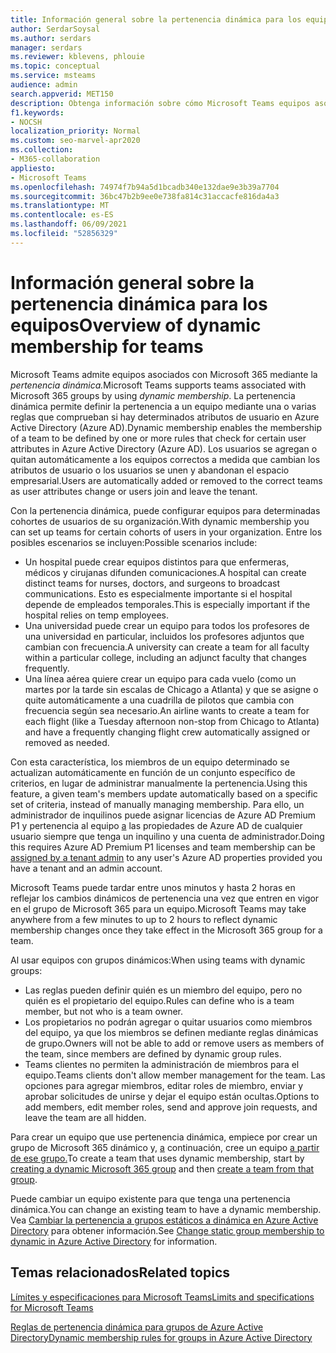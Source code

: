 ```yaml
---
title: Información general sobre la pertenencia dinámica para los equipos
author: SerdarSoysal
ms.author: serdars
manager: serdars
ms.reviewer: kblevens, phlouie
ms.topic: conceptual
ms.service: msteams
audience: admin
search.appverid: MET150
description: Obtenga información sobre cómo Microsoft Teams equipos asociados con Microsoft 365 mediante la pertenencia dinámica.
f1.keywords:
- NOCSH
localization_priority: Normal
ms.custom: seo-marvel-apr2020
ms.collection:
- M365-collaboration
appliesto:
- Microsoft Teams
ms.openlocfilehash: 74974f7b94a5d1bcadb340e132dae9e3b39a7704
ms.sourcegitcommit: 36bc47b2b9ee0e738fa814c31accacfe816da4a3
ms.translationtype: MT
ms.contentlocale: es-ES
ms.lasthandoff: 06/09/2021
ms.locfileid: "52856329"
---
```

# <a name="overview-of-dynamic-membership-for-teams"></a><span data-ttu-id="d90ff-103">Información general sobre la pertenencia dinámica para los equipos</span><span class="sxs-lookup"><span data-stu-id="d90ff-103">Overview of dynamic membership for teams</span></span>

<span data-ttu-id="d90ff-104">Microsoft Teams admite equipos asociados con Microsoft 365 mediante la *pertenencia dinámica.*</span><span class="sxs-lookup"><span data-stu-id="d90ff-104">Microsoft Teams supports teams associated with Microsoft 365 groups by using *dynamic membership*.</span></span> <span data-ttu-id="d90ff-105">La pertenencia dinámica permite definir la pertenencia a un equipo mediante una o varias reglas que comprueban si hay determinados atributos de usuario en Azure Active Directory (Azure AD).</span><span class="sxs-lookup"><span data-stu-id="d90ff-105">Dynamic membership enables the membership of a team to be defined by one or more rules that check for certain user attributes in Azure Active Directory (Azure AD).</span></span> <span data-ttu-id="d90ff-106">Los usuarios se agregan o quitan automáticamente a los equipos correctos a medida que cambian los atributos de usuario o los usuarios se unen y abandonan el espacio empresarial.</span><span class="sxs-lookup"><span data-stu-id="d90ff-106">Users are automatically added or removed to the correct teams as user attributes change or users join and leave the tenant.</span></span>

<span data-ttu-id="d90ff-107">Con la pertenencia dinámica, puede configurar equipos para determinadas cohortes de usuarios de su organización.</span><span class="sxs-lookup"><span data-stu-id="d90ff-107">With dynamic membership you can set up teams for certain cohorts of users in your organization.</span></span> <span data-ttu-id="d90ff-108">Entre los posibles escenarios se incluyen:</span><span class="sxs-lookup"><span data-stu-id="d90ff-108">Possible scenarios include:</span></span>
- <span data-ttu-id="d90ff-109">Un hospital puede crear equipos distintos para que enfermeras, médicos y cirujanas difunden comunicaciones.</span><span class="sxs-lookup"><span data-stu-id="d90ff-109">A hospital can create distinct teams for nurses, doctors, and surgeons to broadcast communications.</span></span> <span data-ttu-id="d90ff-110">Esto es especialmente importante si el hospital depende de empleados temporales.</span><span class="sxs-lookup"><span data-stu-id="d90ff-110">This is especially important if the hospital relies on temp employees.</span></span>
- <span data-ttu-id="d90ff-111">Una universidad puede crear un equipo para todos los profesores de una universidad en particular, incluidos los profesores adjuntos que cambian con frecuencia.</span><span class="sxs-lookup"><span data-stu-id="d90ff-111">A university can create a team for all faculty within a particular college, including an adjunct faculty that changes frequently.</span></span>
- <span data-ttu-id="d90ff-112">Una línea aérea quiere crear un equipo para cada vuelo (como un martes por la tarde sin escalas de Chicago a Atlanta) y que se asigne o quite automáticamente a una cuadrilla de pilotos que cambia con frecuencia según sea necesario.</span><span class="sxs-lookup"><span data-stu-id="d90ff-112">An airline wants to create a team for each flight (like a Tuesday afternoon non-stop from Chicago to Atlanta) and have a frequently changing flight crew automatically assigned or removed as needed.</span></span>

<span data-ttu-id="d90ff-113">Con esta característica, los miembros de un equipo determinado se actualizan automáticamente en función de un conjunto específico de criterios, en lugar de administrar manualmente la pertenencia.</span><span class="sxs-lookup"><span data-stu-id="d90ff-113">Using this feature, a given team's members update automatically based on a specific set of criteria, instead of manually managing membership.</span></span> <span data-ttu-id="d90ff-114">Para ello, un administrador de inquilinos puede asignar licencias de Azure AD Premium P1 y pertenencia al equipo [a](/azure/active-directory/users-groups-roles/groups-dynamic-membership) las propiedades de Azure AD de cualquier usuario siempre que tenga un inquilino y una cuenta de administrador.</span><span class="sxs-lookup"><span data-stu-id="d90ff-114">Doing this requires Azure AD Premium P1 licenses and team membership can be [assigned by a tenant admin](/azure/active-directory/users-groups-roles/groups-dynamic-membership) to any user's Azure AD properties provided you have a tenant and an admin account.</span></span>

<span data-ttu-id="d90ff-115">Microsoft Teams puede tardar entre unos minutos y hasta 2 horas en reflejar los cambios dinámicos de pertenencia una vez que entren en vigor en el grupo de Microsoft 365 para un equipo.</span><span class="sxs-lookup"><span data-stu-id="d90ff-115">Microsoft Teams may take anywhere from a few minutes to up to 2 hours to reflect dynamic membership changes once they take effect in the Microsoft 365 group for a team.</span></span>

<span data-ttu-id="d90ff-116">Al usar equipos con grupos dinámicos:</span><span class="sxs-lookup"><span data-stu-id="d90ff-116">When using teams with dynamic groups:</span></span>

- <span data-ttu-id="d90ff-117">Las reglas pueden definir quién es un miembro del equipo, pero no quién es el propietario del equipo.</span><span class="sxs-lookup"><span data-stu-id="d90ff-117">Rules can define who is a team member, but not who is a team owner.</span></span>
- <span data-ttu-id="d90ff-118">Los propietarios no podrán agregar o quitar usuarios como miembros del equipo, ya que los miembros se definen mediante reglas dinámicas de grupo.</span><span class="sxs-lookup"><span data-stu-id="d90ff-118">Owners will not be able to add or remove users as members of the team, since members are defined by dynamic group rules.</span></span>
- <span data-ttu-id="d90ff-119">Teams clientes no permiten la administración de miembros para el equipo.</span><span class="sxs-lookup"><span data-stu-id="d90ff-119">Teams clients don't allow member management for the team.</span></span> <span data-ttu-id="d90ff-120">Las opciones para agregar miembros, editar roles de miembro, enviar y aprobar solicitudes de unirse y dejar el equipo están ocultas.</span><span class="sxs-lookup"><span data-stu-id="d90ff-120">Options to add members, edit member roles, send and approve join requests, and leave the team are all hidden.</span></span>

<span data-ttu-id="d90ff-121">Para crear un equipo que use pertenencia dinámica, empiece por crear un grupo de Microsoft 365 dinámico y, [a](/azure/active-directory/users-groups-roles/groups-create-rule) continuación, cree un equipo [a partir de ese grupo.](https://support.microsoft.com/en-us/office/create-a-team-from-an-existing-group-24ec428e-40d7-4a1a-ab87-29be7d145865)</span><span class="sxs-lookup"><span data-stu-id="d90ff-121">To create a team that uses dynamic membership, start by [creating a dynamic Microsoft 365 group](/azure/active-directory/users-groups-roles/groups-create-rule) and then [create a team from that group](https://support.microsoft.com/en-us/office/create-a-team-from-an-existing-group-24ec428e-40d7-4a1a-ab87-29be7d145865).</span></span>

<span data-ttu-id="d90ff-122">Puede cambiar un equipo existente para que tenga una pertenencia dinámica.</span><span class="sxs-lookup"><span data-stu-id="d90ff-122">You can change an existing team to have a dynamic membership.</span></span> <span data-ttu-id="d90ff-123">Vea [Cambiar la pertenencia a grupos estáticos a dinámica en Azure Active Directory](/azure/active-directory/users-groups-roles/groups-change-type) para obtener información.</span><span class="sxs-lookup"><span data-stu-id="d90ff-123">See [Change static group membership to dynamic in Azure Active Directory](/azure/active-directory/users-groups-roles/groups-change-type) for information.</span></span>

## <a name="related-topics"></a><span data-ttu-id="d90ff-124">Temas relacionados</span><span class="sxs-lookup"><span data-stu-id="d90ff-124">Related topics</span></span>

[<span data-ttu-id="d90ff-125">Límites y especificaciones para Microsoft Teams</span><span class="sxs-lookup"><span data-stu-id="d90ff-125">Limits and specifications for Microsoft Teams</span></span>](limits-specifications-teams.md)

[<span data-ttu-id="d90ff-126">Reglas de pertenencia dinámica para grupos de Azure Active Directory</span><span class="sxs-lookup"><span data-stu-id="d90ff-126">Dynamic membership rules for groups in Azure Active Directory</span></span>](/azure/active-directory/users-groups-roles/groups-dynamic-membership)

